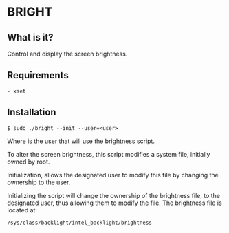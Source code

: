 # BRIGHT

## What is it?

Control and display the screen brightness.

## Requirements

```
- xset
```

## Installation

```
$ sudo ./bright --init --user=<user>
```

Where _<user>_ is the user that will use the brightness script.

To alter the screen brightness, this script modifies a system file, initially
owned by root.

Initialization, allows the designated user to modify this file by changing the
ownership to the user.

Initializing the script will change the ownership of the brightness file, to the
designated user, thus allowing them to modify the file. The brightness file is
located at:

```
/sys/class/backlight/intel_backlight/brightness
```
